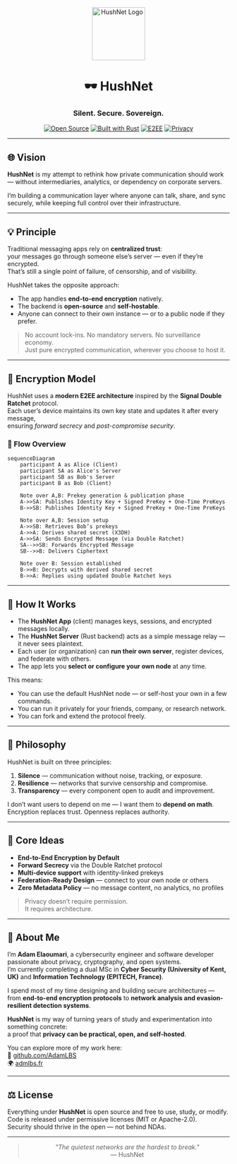 <div align="center">

<img src="https://avatars.githubusercontent.com/u/236244665?s=200" alt="HushNet Logo" width="120" />

# 🕶️ HushNet  
### Silent. Secure. Sovereign.

[![Open Source](https://img.shields.io/badge/Open%20Source-Yes-1E90FF?style=flat-square)]()
[![Built with Rust](https://img.shields.io/badge/Built%20with-Rust-orange?style=flat-square&logo=rust)]()
[![E2EE](https://img.shields.io/badge/End--to--End%20Encryption-Active-success?style=flat-square)]()
[![Privacy](https://img.shields.io/badge/Privacy-Non--Negotiable-black?style=flat-square)]()

</div>

---

## 🌐 Vision

**HushNet** is my attempt to rethink how private communication should work —  without intermediaries, analytics, or dependency on corporate servers.  

I’m building a communication layer where anyone can talk, share, and sync securely, while keeping full control over their infrastructure.  

---

## 💡 Principle

Traditional messaging apps rely on **centralized trust**:  
your messages go through someone else’s server — even if they’re encrypted.  
That’s still a single point of failure, of censorship, and of visibility.

HushNet takes the opposite approach:  
- The app handles **end-to-end encryption** natively.  
- The backend is **open-source** and **self-hostable**.  
- Anyone can connect to their own instance — or to a public node if they prefer.  

> No account lock-ins. No mandatory servers. No surveillance economy.  
> Just pure encrypted communication, wherever you choose to host it.

---
## 🔐 Encryption Model

HushNet uses a **modern E2EE architecture** inspired by the **Signal Double Ratchet** protocol.  
Each user’s device maintains its own key state and updates it after every message,  
ensuring *forward secrecy* and *post-compromise security*.

### 🧭 Flow Overview

```mermaid
sequenceDiagram
    participant A as Alice (Client)
    participant SA as Alice's Server
    participant SB as Bob's Server
    participant B as Bob (Client)

    Note over A,B: Prekey generation & publication phase
    A->>SA: Publishes Identity Key + Signed PreKey + One-Time PreKeys
    B->>SB: Publishes Identity Key + Signed PreKey + One-Time PreKeys

    Note over A,B: Session setup
    A->>SB: Retrieves Bob’s prekeys
    A->>A: Derives shared secret (X3DH)
    A->>SA: Sends Encrypted Message (via Double Ratchet)
    SA-->>SB: Forwards Encrypted Message
    SB-->>B: Delivers Ciphertext

    Note over B: Session established
    B->>B: Decrypts with derived shared secret
    B->>A: Replies using updated Double Ratchet keys
```
---
## 🧩 How It Works

- The **HushNet App** (client) manages keys, sessions, and encrypted messages locally.  
- The **HushNet Server** (Rust backend) acts as a simple message relay — it never sees plaintext.  
- Each user (or organization) can **run their own server**, register devices, and federate with others.  
- The app lets you **select or configure your own node** at any time.  

This means:
- You can use the default HushNet node — or self-host your own in a few commands.  
- You can run it privately for your friends, company, or research network.  
- You can fork and extend the protocol freely.  

---

## 🧠 Philosophy

HushNet is built on three principles:

1. **Silence** — communication without noise, tracking, or exposure.  
2. **Resilience** — networks that survive censorship and compromise.  
3. **Transparency** — every component open to audit and improvement.

I don’t want users to depend on me — I want them to **depend on math**.  
Encryption replaces trust. Openness replaces authority.

---

## 🔐 Core Ideas

- **End-to-End Encryption by Default**  
- **Forward Secrecy** via the Double Ratchet protocol  
- **Multi-device support** with identity-linked prekeys  
- **Federation-Ready Design** — connect to your own node or others  
- **Zero Metadata Policy** — no message content, no analytics, no profiles  

> Privacy doesn’t require permission.  
> It requires architecture.

---

## 👤 About Me

I’m **Adam Elaoumari**, a cybersecurity engineer and software developer passionate about privacy, cryptography, and open systems.  
I’m currently completing a dual MSc in **Cyber Security (University of Kent, UK)** and **Information Technology (EPITECH, France)**.

I spend most of my time designing and building secure architectures — from **end-to-end encryption protocols** to **network analysis and evasion-resilient detection systems**.  

**HushNet** is my way of turning years of study and experimentation into something concrete:  
a proof that **privacy can be practical, open, and self-hosted**.  

You can explore more of my work here:  
🔗 [github.com/AdamLBS](https://github.com/AdamLBS)  
🌍 [admlbs.fr](https://admlbs.fr)


---

## ⚖️ License

Everything under **HushNet** is open source and free to use, study, or modify.  
Code is released under permissive licenses (MIT or Apache-2.0).  
Security should thrive in the open — not behind NDAs.

---

<div align="center">

> _"The quietest networks are the hardest to break."_  
> — HushNet

</div>

